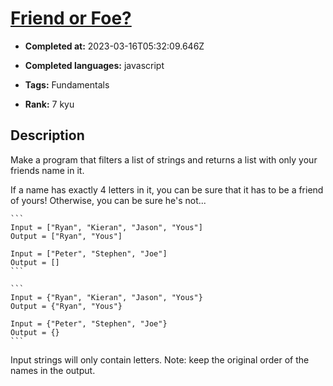 # [Friend or Foe?](https://www.codewars.com/kata/55b42574ff091733d900002f)

- **Completed at:** 2023-03-16T05:32:09.646Z

- **Completed languages:** javascript

- **Tags:** Fundamentals

- **Rank:** 7 kyu

## Description

Make a program that filters a list of strings and returns a list with only your friends name in it.

If a name has exactly 4 letters in it, you can be sure that it has to be a friend of yours! Otherwise, you can be sure he's not...

~~~if-not:lua
```
Input = ["Ryan", "Kieran", "Jason", "Yous"]
Output = ["Ryan", "Yous"]

Input = ["Peter", "Stephen", "Joe"]
Output = []
```
~~~
~~~if:lua
```
Input = {"Ryan", "Kieran", "Jason", "Yous"}
Output = {"Ryan", "Yous"}

Input = {"Peter", "Stephen", "Joe"}
Output = {}
```
~~~
Input strings will only contain letters.
Note: keep the original order of the names in the output.
